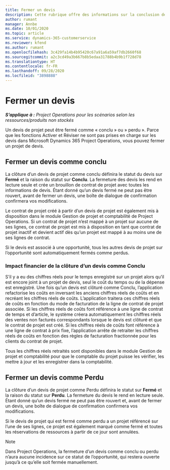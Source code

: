 ```yaml
---
title: Fermer un devis
description: Cette rubrique offre des informations sur la conclusion des devis dans Project Operations.
author: rumant
manager: Annbe
ms.date: 10/01/2020
ms.topic: article
ms.service: dynamics-365-customerservice
ms.reviewer: kfend
ms.author: rumant
ms.openlocfilehash: 3c429fa14b4b95420c67a91a6a59af7db2660f68
ms.sourcegitcommit: a2c3cd49a3b667b8b5edaa31788b4b9b1f728d78
ms.translationtype: HT
ms.contentlocale: fr-FR
ms.lasthandoff: 09/28/2020
ms.locfileid: "3898888"
---
```

# <a name="close-a-quote"></a>Fermer un devis

_**S’applique à :** Project Operations pour les scénarios selon les ressources/produits non stockés_

Un devis de projet peut être fermé comme « conclu » ou » perdu ». Parce que les fonctions Activer et Réviser ne sont pas prises en charge sur les devis dans Microsoft Dynamics 365 Project Operations, vous pouvez fermer un projet de devis.

## <a name="close-a-quote-as-won"></a>Fermer un devis comme conclu

La clôture d’un devis de projet comme conclu définira le statut du devis sur **Fermé** et la raison du statut sur **Conclu**. La fermeture des devis les rend en lecture seule et crée un brouillon de contrat de projet avec toutes les informations de devis. Étant donné qu’un devis fermé ne peut pas être rouvert, avant de fermer un devis, une boîte de dialogue de confirmation confirmera vos modifications.

Le contrat de projet créé à partir d’un devis de projet est également mis à disposition dans le module Gestion de projet et comptabilité de Project Operations. Si un contrat de projet n’est mappé à un projet sur aucune de ses lignes, ce contrat de projet est mis à disposition en tant que contrat de projet inactif et devient actif dès qu’un projet est mappé à au moins une de ses lignes de contrat.

Si le devis est associé à une opportunité, tous les autres devis de projet sur l’opportunité sont automatiquement fermés comme perdus.

### <a name="financial-impact-of-closing-a-quote-as-won"></a>Impact financier de la clôture d’un devis comme Conclu

S’il y a eu des chiffres réels pour le temps enregistré sur un projet alors qu’il est encore joint à un projet de devis, seul le coût du temps ou de la dépense est enregistré. Une fois qu’un devis est clôturé comme Conclu, l’application refactorise les coûts en inversant les anciens chiffres réels de coûts et en recréant les chiffres réels de coûts. L’application traitera ces chiffres réels de coûts en fonction du mode de facturation de la ligne de contrat de projet associée. Si les chiffres réels de coûts font référence à une ligne de contrat de temps et d’article, le système créera automatiquement les chiffres réels des ventes non facturés correspondants lorsque le devis est clôturé et que le contrat de projet est créé. Si les chiffres réels de coûts font référence à une ligne de contrat à prix fixe, l’application arrête de retraiter les chiffres réels de coûts en fonction des règles de facturation fractionnée pour les clients du contrat de projet.

Tous les chiffres réels retraités sont disponibles dans le module Gestion de projet et comptabilité pour que le comptable du projet puisse les vérifier, les mettre à jour et les enregistrer dans la comptabilité. 

## <a name="close-a-quote-as-lost"></a>Fermer un devis comme Perdu

La clôture d’un devis de projet comme Perdu définira le statut sur **Fermé** et la raison du statut sur **Perdu**. La fermeture du devis le rend en lecture seule. Étant donné qu’un devis fermé ne peut pas être rouvert et, avant de fermer un devis, une boîte de dialogue de confirmation confirmera vos modifications.

Si le devis de projet qui est fermé comme perdu a un projet référencé sur l’une de ses lignes, ce projet est également marqué comme fermé et toutes les réservations de ressources à partir de ce jour sont annulées.

> [!NOTE]
> Dans Project Operations, la fermeture d’un devis comme conclu ou perdu n’aura aucune incidence sur ce statut de l’opportunité, qui restera ouverte jusqu’à ce qu’elle soit fermée manuellement.
